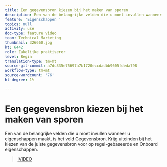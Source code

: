 ```yaml
---
title: Een gegevensbron kiezen bij het maken van sporen
description: Een van de belangrijke velden die u moet invullen wanneer u eigenschappen maakt, is het veld Gegevensbron. Krijg uiteinden bij het kiezen van de juiste gegevensbron voor op regel-gebaseerde en Onboard eigenschappen.
feature: 'Eigenschappen '
topics: null
activity: use
doc-type: feature video
team: Technical Marketing
thumbnail: 326660.jpg
kt: 6442
role: Zakelijke praktiserer
level: Begin
translation-type: tm+mt
source-git-commit: a7dc335e75697a7b1720eccdadbb9605fdeda798
workflow-type: tm+mt
source-wordcount: '76'
ht-degree: 1%

---
```



# Een gegevensbron kiezen bij het maken van sporen

Een van de belangrijke velden die u moet invullen wanneer u eigenschappen maakt, is het veld Gegevensbron. Krijg uiteinden bij het kiezen van de juiste gegevensbron voor op regel-gebaseerde en Onboard eigenschappen.

>[!VIDEO](https://video.tv.adobe.com/v/326660/?quality=12&learn=on)
